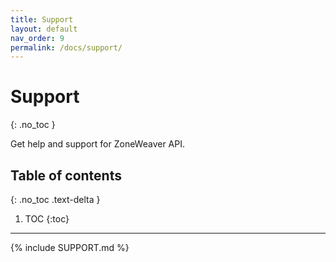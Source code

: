 ```yaml
---
title: Support
layout: default
nav_order: 9
permalink: /docs/support/
---
```


# Support
{: .no_toc }

Get help and support for ZoneWeaver API.

## Table of contents
{: .no_toc .text-delta }

1. TOC
{:toc}

---

{% include SUPPORT.md %}

